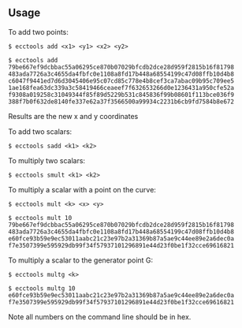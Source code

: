 ## Usage

To add two points:

    $ ecctools add <x1> <y1> <x2> <y2>

    $ ecctools add 79be667ef9dcbbac55a06295ce870b07029bfcdb2dce28d959f2815b16f81798 483ada7726a3c4655da4fbfc0e1108a8fd17b448a68554199c47d08ffb10d4b8 c6047f9441ed7d6d3045406e95c07cd85c778e4b8cef3ca7abac09b95c709ee5 1ae168fea63dc339a3c58419466ceaeef7f632653266d0e1236431a950cfe52a
    f9308a019258c31049344f85f89d5229b531c845836f99b08601f113bce036f9 388f7b0f632de8140fe337e62a37f3566500a99934c2231b6cb9fd7584b8e672

Results are the new x and y coordinates

To add two scalars:

    $ ecctools sadd <k1> <k2>

To multiply two scalars:

    $ ecctools smult <k1> <k2>


To multiply a scalar with a point on the curve:

    $ ecctools mult <k> <x> <y>

    $ ecctools mult 10 79be667ef9dcbbac55a06295ce870b07029bfcdb2dce28d959f2815b16f81798 483ada7726a3c4655da4fbfc0e1108a8fd17b448a68554199c47d08ffb10d4b8
    e60fce93b59e9ec53011aabc21c23e97b2a31369b87a5ae9c44ee89e2a6dec0a f7e3507399e595929db99f34f57937101296891e44d23f0be1f32cce69616821

To multiply a scalar to the generator point G:

    $ ecctools multg <k>

    $ ecctools multg 10
    e60fce93b59e9ec53011aabc21c23e97b2a31369b87a5ae9c44ee89e2a6dec0a f7e3507399e595929db99f34f57937101296891e44d23f0be1f32cce69616821


Note all numbers on the command line should be in hex.